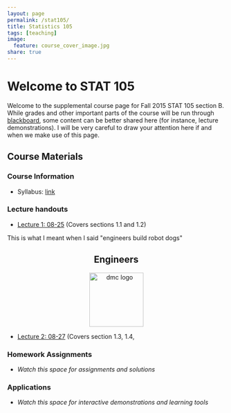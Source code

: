 ```yaml
---
layout: page
permalink: /stat105/
title: Statistics 105
tags: [teaching]
image:
  feature: course_cover_image.jpg
share: true
---
```


# Welcome to STAT 105

Welcome to the supplemental course page for Fall 2015 STAT 105 section B.
While grades and other important parts of the course will be run through [blackboard](https://bb.its.iastate.edu/), some content can be better shared here (for instance, lecture demonstrations).
I will be very careful to draw your attention here if and when we make use of this page.

## Course Materials

### Course Information

-  Syllabus: [link](./syllabus_stat105_F15.pdf)
<object data="./syllabus_stat105_F15.pdf" type="application/pdf" width="100%" height="100%">

### Lecture handouts



-  [Lecture 1: 08-25](./lectures/lecture1.html) (Covers sections 1.1 and 1.2)

This is what I meant when I said "engineers build robot dogs"
<center>
   <h2> Engineers </h2>
   <img src="https://i.kinja-img.com/gawker-media/image/upload/s--eInLflH0--/c_fill,fl_progressive,g_north,h_358,q_80,w_636/yzpoa7jxbeysrjsdqrok.gif" alt="dmc logo" height="125"> 
</center>

-  [Lecture 2: 08-27](./lectures/lecture2.html) (Covers section 1.3, 1.4, 

### Homework Assignments

-  *Watch this space for assignments and solutions*

### Applications

-  *Watch this space for interactive demonstrations and learning tools*
